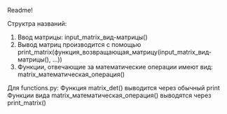 Readme!

Структра названий:
1. Ввод матрицы: input_matrix_вид-матрицы()
2. Вывод матриц производится с помощью print_matrix(функция_возвращающая_матрицу(input_matrix_вид-матрицы(), ...))
3. Функции, отвечающие за математические операции имеют вид: matrix_математическая_операция()

Для functions.py:
    Функция matrix_det() выводится через обычный print
    Функции вида matrix_математическая_операция() выводятся через print_matrix()